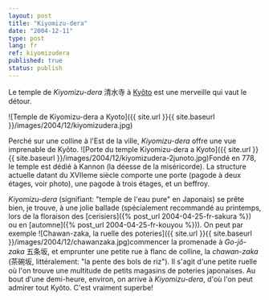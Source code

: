 ```yaml
---
layout: post
title: "Kiyomizu-dera"
date: "2004-12-11"
type: post
lang: fr
ref: kiyomizudera
published: true
status: publish
---
```




Le temple de _Kiyomizu-dera_ 清水寺 à [Kyôto](http://www.japonophile.com/map/kyoto/) est une merveille qui vaut le détour.

![Temple de Kiyomizu-dera a Kyoto]({{ site.url }}{{ site.baseurl }}/images/2004/12/kiyomizudera.jpg)

Perché sur une colline à l'Est de la ville, _Kiyomizu-dera_ offre une vue imprenable de Kyôto. ![Porte du temple Kiyomizu-dera a Kyoto]({{ site.url }}{{ site.baseurl }}/images/2004/12/kiyomizudera-2junoto.jpg)Fondé en 778, le temple est dédié à Kannon (la déesse de la miséricorde). La structure actuelle datant du XVIIeme siècle comporte une porte (pagode à deux étages, voir photo), une pagode à trois étages, et un beffroy.

_Kiyomizu-dera_ (signifiant: "temple de l'eau pure" en Japonais) se prête bien, je trouve, à une jolie ballade (spécialement recommandé au printemps, lors de la floraison des [cerisiers]({% post_url 2004-04-25-fr-sakura %}) ou en [automne]({% post_url 2004-04-25-fr-kouyou %})). On peut par exemple ![Chawan-zaka, la ruelle des poteries]({{ site.url }}{{ site.baseurl }}/images/2004/12/chawanzaka.jpg)commencer la promenade à _Go-jô-zaka_ 五条坂, et emprunter une petite rue à flanc de colline, la _chawan-zaka_ (茶碗坂, littéralement: "la pente des bols de riz"). Il s'agit d'une petite ruelle où l'on trouve une multitude de petits magasins de poteries japonaises. Au bout d'une demi-heure, environ, on arrive à _Kiyomizu-dera_, d'où l'on peut admirer tout Kyôto. C'est vraiment superbe!


